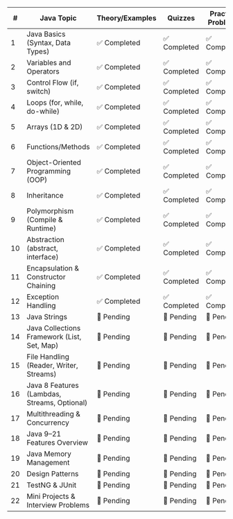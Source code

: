 | #  | Java Topic                                   | Theory/Examples | Quizzes     | Practice Problems |
| -- | -------------------------------------------- | --------------- | ----------- | ----------------- |
| 1  | Java Basics (Syntax, Data Types)             | ✅ Completed     | ✅ Completed | ✅ Completed       |
| 2  | Variables and Operators                      | ✅ Completed     | ✅ Completed | ✅ Completed       |
| 3  | Control Flow (if, switch)                    | ✅ Completed     | ✅ Completed | ✅ Completed       |
| 4  | Loops (for, while, do-while)                 | ✅ Completed     | ✅ Completed | ✅ Completed       |
| 5  | Arrays (1D & 2D)                             | ✅ Completed     | ✅ Completed | ✅ Completed       |
| 6  | Functions/Methods                            | ✅ Completed     | ✅ Completed | ✅ Completed       |
| 7  | Object-Oriented Programming (OOP)            | ✅ Completed     | ✅ Completed | ✅ Completed       |
| 8  | Inheritance                                  | ✅ Completed     | ✅ Completed | ✅ Completed       |
| 9  | Polymorphism (Compile & Runtime)             | ✅ Completed     | ✅ Completed | ✅ Completed       |
| 10 | Abstraction (abstract, interface)            | ✅ Completed     | ✅ Completed | ✅ Completed       |
| 11 | Encapsulation & Constructor Chaining         | ✅ Completed     | ✅ Completed | ✅ Completed       |
| 12 | Exception Handling                           | ✅ Completed     | ✅ Completed | ✅ Completed       |
| 13 | Java Strings                                 | 🔲 Pending      | 🔲 Pending  | 🔲 Pending        |
| 14 | Java Collections Framework (List, Set, Map)  | 🔲 Pending      | 🔲 Pending  | 🔲 Pending        |
| 15 | File Handling (Reader, Writer, Streams)      | 🔲 Pending      | 🔲 Pending  | 🔲 Pending        |
| 16 | Java 8 Features (Lambdas, Streams, Optional) | 🔲 Pending      | 🔲 Pending  | 🔲 Pending        |
| 17 | Multithreading & Concurrency                 | 🔲 Pending      | 🔲 Pending  | 🔲 Pending        |
| 18 | Java 9–21 Features Overview                  | 🔲 Pending      | 🔲 Pending  | 🔲 Pending        |
| 19 | Java Memory Management                       | 🔲 Pending      | 🔲 Pending  | 🔲 Pending        |
| 20 | Design Patterns                              | 🔲 Pending      | 🔲 Pending  | 🔲 Pending        |
| 21 | TestNG & JUnit                               | 🔲 Pending      | 🔲 Pending  | 🔲 Pending        |
| 22 | Mini Projects & Interview Problems           | 🔲 Pending      | 🔲 Pending  | 🔲 Pending        |

